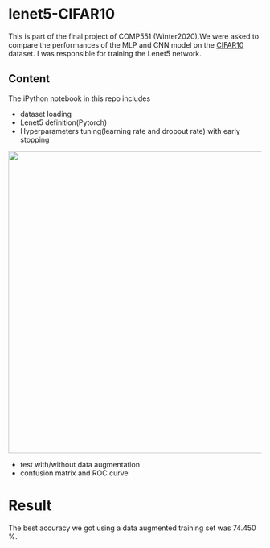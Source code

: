 # lenet5-CIFAR10
This is part of the final project of COMP551 (Winter2020).We were asked to compare the performances of the MLP and CNN model on the [CIFAR10](https://www.cs.toronto.edu/~kriz/cifar.html) dataset. I was responsible for training the Lenet5 network.

## Content
The iPython notebook in this repo includes
- dataset loading
- Lenet5 definition(Pytorch)
- Hyperparameters tuning(learning rate and dropout rate) with early stopping
<img src="https://github.com/tudou0002/lenet5-CIFAR10/blob/master/plot/cnn_params.png" width="600">  

- test with/without data augmentation
- confusion matrix and ROC curve

# Result 
The best accuracy we got using a data augmented training set was 74.450 %. 
